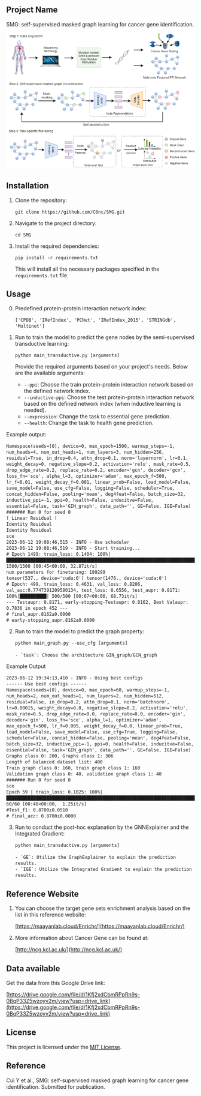 ## Project Name

SMG: self-supervised masked graph learning for cancer gene identification.

![Figure](figure/figure1.png)

## Installation

1. Clone the repository:

   ```shell
   git clone https://github.com/C0nc/SMG.git
   ```

2. Navigate to the project directory:

   ```shell
   cd SMG
   ```

3. Install the required dependencies:

   ```shell
   pip install -r requirements.txt
   ```

   This will install all the necessary packages specified in the `requirements.txt` file.

## Usage

0. Predefined protein-protein interaction network index:

   ```shell
   ['CPDB', 'IRefIndex', 'PCNet', 'IRefIndex_2015', 'STRINGdb', 'Multinet']
   ```

1. Run to train the model to predict the gene nodes by the semi-supervised transductive learning:

   ```shell
   python main_transductive.py [arguments]
   ```

   Provide the required arguments based on your project's needs. Below are the available arguments:

   - `--ppi`: Choose the train protein-protein interaction network based on the defined network index.
   - `--inductive-ppi`: Choose the test protein-protein interaction network based on the defined network index (when inductive learning is needed).
   - `--expression`: Change the task to essential gene prediction.
   - `--health`: Change the task to health gene prediction.
  
Example output:

```shell
Namespace(seeds=[0], device=0, max_epoch=1500, warmup_steps=-1, num_heads=4, num_out_heads=1, num_layers=3, num_hidden=256, residual=True, in_drop=0.4, attn_drop=0.1, norm='layernorm', lr=0.1, weight_decay=0, negative_slope=0.2, activation='relu', mask_rate=0.5, drop_edge_rate=0.2, replace_rate=0.2, encoder='gcn', decoder='gcn', loss_fn='sce', alpha_l=3, optimizer='adam', max_epoch_f=500, lr_f=0.01, weight_decay_f=0.001, linear_prob=False, load_model=False, save_model=False, use_cfg=False, logging=False, scheduler=True, concat_hidden=False, pooling='mean', deg4feat=False, batch_size=32, inductive_ppi=-1, ppi=0, health=False, inducitve=False, essential=False, task='GIN_graph', data_path='', GE=False, IGE=False)
####### Run 0 for seed 0
! Linear Residual !
Identity Residual 
Identity Residual 
sce
2023-06-12 19:08:46,515 - INFO - Use scheduler
2023-06-12 19:08:46,519 - INFO - Start training...
# Epoch 1499: train_loss: 0.1404: 100%|███████████████████████████████████████████████████████████████████████████████████████████| 1500/1500 [00:45<00:00, 32.87it/s]
num parameters for finetuning: 199299
tensor(537., device='cuda:0') tensor(1476., device='cuda:0')
# Epoch: 499, train_loss: 0.4631, val_loss: 0.8206, val_auc:0.7747391209580134, test_loss: 0.6556, test_aupr: 0.8171: 100%|██████████| 500/500 [00:07<00:00, 68.73it/s]
--- Testaupr: 0.8171, early-stopping-Testaupr: 0.8162, Best Valaupr: 0.7836 in epoch 452 --- 
# final_aupr.8162±0.0000
# early-stopping_aupr.8162±0.0000
```


2. Run to train the model to predict the graph property:

   ```shell
   python main_graph.py --use_cfg [arguments]
   
   - `task`: Choose the architecture GIN_graph/GCN_graph
   ```
   
Example Output
   
```shell
2023-06-12 19:34:13,410 - INFO - Using best configs
------ Use best configs ------
Namespace(seeds=[0], device=0, max_epoch=60, warmup_steps=-1, num_heads=2, num_out_heads=1, num_layers=2, num_hidden=512, residual=False, in_drop=0.2, attn_drop=0.1, norm='batchnorm', lr=0.00015, weight_decay=0.0, negative_slope=0.2, activation='relu', mask_rate=0.5, drop_edge_rate=0.0, replace_rate=0.0, encoder='gin', decoder='gin', loss_fn='sce', alpha_l=1, optimizer='adam', max_epoch_f=500, lr_f=0.005, weight_decay_f=0.0, linear_prob=True, load_model=False, save_model=False, use_cfg=True, logging=False, scheduler=False, concat_hidden=False, pooling='mean', deg4feat=False, batch_size=32, inductive_ppi=-1, ppi=0, health=False, inducitve=False, essential=False, task='GIN_graph', data_path='', GE=False, IGE=False)
Graphs class 0: 200, Graphs class 1: 306
Length of balanced dataset list: 400
Train graph class 0: 160, train graph class 1: 160
Validation graph class 0: 40, validation graph class 1: 40
####### Run 0 for seed 0
sce
Epoch 59 | train_loss: 0.1025: 100%|██████████████████████████████████████████████████████████████████████████████████████████████████| 60/60 [00:48<00:00,  1.25it/s]
#Test_f1: 0.8700±0.0510
# final_acc: 0.8700±0.0000
```
   

3. Run to conduct the post-hoc explanation by the GNNExplainer and the Integrated Gradient:

   ```shell
   python main_transductive.py [arguments] 
  
   - `GE`: Utilize the GraphExplainer to explain the prediction results.
   - `IGE`: Utilize the Integrated Gradient to explain the prediction results.
   ```

## Reference Website

1. You can choose the target gene sets enrichment analysis based on the list in this reference website:

   [https://maayanlab.cloud/Enrichr/](https://maayanlab.cloud/Enrichr/)

2. More information about Cancer Gene can be found at:

   [http://ncg.kcl.ac.uk/](http://ncg.kcl.ac.uk/)

## Data available

Get the data from this Google Drive link:

[https://drive.google.com/file/d/1Kfj2xdCbmRPpRn9s-0BqP33Z5wzoyv2m/view?usp=drive_link](https://drive.google.com/file/d/1Kfj2xdCbmRPpRn9s-0BqP33Z5wzoyv2m/view?usp=drive_link)

## License

This project is licensed under the [MIT License](LICENSE).

## Reference
Cui Y et al., SMG: self-supervised masked graph learning for cancer gene identification. Submitted for publication.
